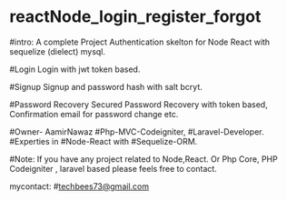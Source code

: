 # reactNode_login_register_forgot
#intro:
A complete Project Authentication skelton for Node React with sequelize (dielect) mysql.


#Login
Login with jwt token based.

#Signup
Signup and password hash with salt bcryt.

#Password Recovery
Secured Password Recovery with token based, Confirmation email for password change etc.


#Owner- AamirNawaz
#Php-MVC-Codeigniter, #Laravel-Developer.
#Experties in #Node-React with #Sequelize-ORM.


#Note:
If you have any project related to Node,React.
  Or
 Php Core, PHP Codeigniter , laravel based please feels free to contact.
 
 mycontact:
 #techbees73@gmail.com
 




